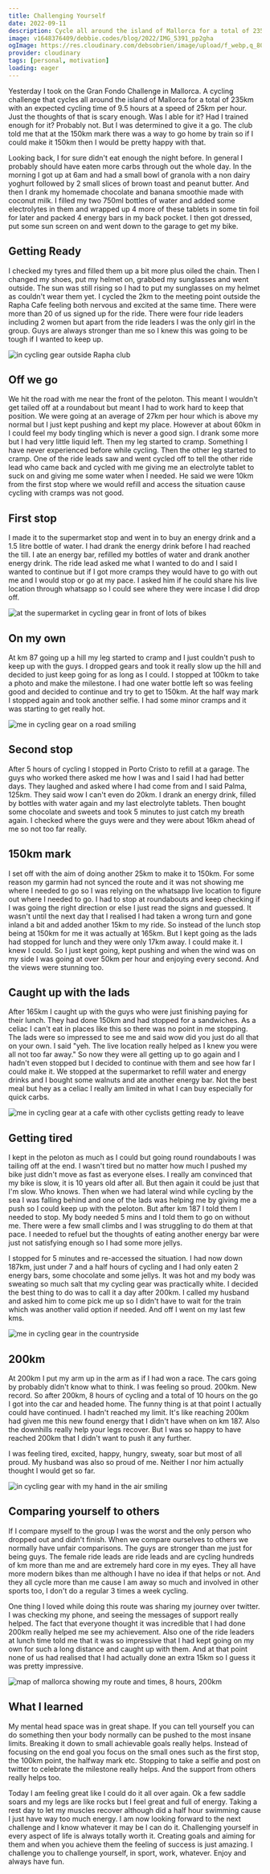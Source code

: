 ```yaml
---
title: Challenging Yourself
date: 2022-09-11
description: Cycle all around the island of Mallorca for a total of 235km with an expected cycling time of 9.5 hours at a speed of 25km per hour. Just the thoughts of that is scary enough. Was I able for it? Had I trained enough for it? Probably not. But I was determined to give it a go.
image: v1648376409/debbie.codes/blog/2022/IMG_5391_pp2gha
ogImage: https://res.cloudinary.com/debsobrien/image/upload/f_webp,q_80,c_fit,w_480/v1648376409/debbie.codes/blog/2022/IMG_5391_pp2gha
provider: cloudinary
tags: [personal, motivation]
loading: eager
---
```


Yesterday I took on the Gran Fondo Challenge in Mallorca. A cycling challenge that cycles all around the island of Mallorca for a total of 235km with an expected cycling time of 9.5 hours at a speed of 25km per hour. Just the thoughts of that is scary enough. Was I able for it? Had I trained enough for it? Probably not. But I was determined to give it a go. The club told me that at the 150km mark there was a way to go home by train so if I could make it 150km then I would be pretty happy with that.

Looking back, I for sure didn't eat enough the night before. In general I probably should have eaten more carbs through out the whole day. In the morning I got up at 6am and had a small bowl of granola with a non dairy yoghurt followed by 2 small slices of brown toast and peanut butter. And then I drank my homemade chocolate and banana smoothie made with coconut milk. I filled my two 750ml bottles of water and added some electrolytes in them and wrapped up 4 more of these tablets in some tin foil for later and packed 4 energy bars in my back pocket. I then got dressed, put some sun screen on and went down to the garage to get my bike.

## Getting Ready

I checked my tyres and filled them up a bit more plus oiled the chain. Then I changed my shoes, put my helmet on, grabbed my sunglasses and went outside. The sun was still rising so I had to put my sunglasses on my helmet as couldn't wear them yet. I cycled the 2km to the meeting point outside the Rapha Cafe feeling both nervous and excited at the same time. There were more than 20 of us signed up for the ride. There were four ride leaders including 2 women but apart from the ride leaders I was the only girl in the group. Guys are always stronger than me so I knew this was going to be tough if I wanted to keep up.

![in cycling gear outside Rapha club](https://res.cloudinary.com/debsobrien/image/upload/f_webp,q_80/v1648376409/debbie.codes/blog/2022/IMG_5372_ckb78i)

## Off we go

We hit the road with me near the front of the peloton. This meant I wouldn't get tailed off at a roundabout but meant I had to work hard to keep that position. We were going at an average of 27km per hour which is above my normal but I just kept pushing and kept my place. However at about 60km in I could feel my body tingling which is never a good sign. I drank some more but I had very little liquid left. Then my leg started to cramp. Something I have never experienced before while cycling. Then the other leg started to cramp. One of the ride leads saw and went cycled off to tell the other ride lead who came back and cycled with me giving me an electrolyte tablet to suck on and giving me some water when I needed. He said we were 10km from the first stop where we would refill and access the situation cause cycling with cramps was not good.

## First stop

I made it to the supermarket stop and went in to buy an energy drink and a 1.5 litre bottle of water. I had drank the energy drink before I had reached the till. I ate an energy bar, refilled my bottles of water and drank another energy drink. The ride lead asked me what I wanted to do and I said I wanted to continue but if I got more cramps they would have to go with out me and I would stop or go at my pace. I asked him if he could share his live location through whatsapp so I could see where they were incase I did drop off.

![at the supermarket in cycling gear in front of lots of bikes](https://res.cloudinary.com/debsobrien/image/upload/f_webp,q_80/v1648376409/debbie.codes/blog/2022/IMG_5374_mfqmx7)

## On my own

At km 87 going up a hill my leg started to cramp and I just couldn't push to keep up with the guys. I dropped gears and took it really slow up the hill and decided to just keep going for as long as I could. I stopped at 100km to take a photo and make the milestone. I had one water bottle left so was feeling good and decided to continue and try to get to 150km. At the half way mark I stopped again and took another selfie. I had some minor cramps and it was starting to get really hot.

![me in cycling gear on a road smiling](https://res.cloudinary.com/debsobrien/image/upload/f_webp,q_80/v1648376409/debbie.codes/blog/2022/IMG_5375_evklrv)

## Second stop

After 5 hours of cycling I stopped in Porto Cristo to refill at a garage. The guys who worked there asked me how I was and I said I had had better days. They laughed and asked where I had come from and I said Palma, 125km. They said wow I can't even do 20km. I drank an energy drink, filled by bottles with water again and my last electrolyte tablets. Then bought some chocolate and sweets and took 5 minutes to just catch my breath again. I checked where the guys were and they were about 16km ahead of me so not too far really.

## 150km mark

I set off with the aim of doing another 25km to make it to 150km. For some reason my garmin had not synced the route and it was not showing me where I needed to go so I was relying on the whatsapp live location to figure out where I needed to go. I had to stop at roundabouts and keep checking if I was going the right direction or else I just read the signs and guessed. It wasn't until the next day that I realised I had taken a wrong turn and gone inland a bit and added another 15km to my ride. So instead of the lunch stop being at 150km for me it was actually at 165km. But I kept going as the lads had stopped for lunch and they were only 17km away. I could make it. I knew I could. So I just kept going, kept pushing and when the wind was on my side I was going at over 50km per hour and enjoying every second. And the views were stunning too.

## Caught up with the lads

After 165km I caught up with the guys who were just finishing paying for their lunch. They had done 150km and had stopped for a sandwiches. As a celiac I can't eat in places like this so there was no point in me stopping. The lads were so impressed to see me and said wow did you just do all that on your own. I said "yeh. The live location really helped as I knew you were all not too far away." So now they were all getting up to go again and I hadn't even stopped but I decided to continue with them and see how far I could make it. We stopped at the supermarket to refill water and energy drinks and I bought some walnuts and ate another energy bar. Not the best meal but hey as a celiac I really am limited in what I can buy especially for quick carbs.

![me in cycling gear at a cafe with other cyclists getting ready to leave](https://res.cloudinary.com/debsobrien/image/upload/f_webp,q_80/v1648376409/debbie.codes/blog/2022/IMG_5385_dintlt)

## Getting tired

I kept in the peloton as much as I could but going round roundabouts I was tailing off at the end. I wasn't tired but no matter how much I pushed my bike just didn't move as fast as everyone elses. I really am convinced that my bike is slow, it is 10 years old after all. But then again it could be just that I'm slow. Who knows. Then when we had lateral wind while cycling by the sea I was falling behind and one of the lads was helping me by giving me a push so I could keep up with the peloton. But after km 187 I told them I needed to stop. My body needed 5 mins and I told them to go on without me. There were a few small climbs and I was struggling to do them at that pace. I needed to refuel but the thoughts of eating another energy bar were just not satisfying enough so I had some more jellys.

I stopped for 5 minutes and re-accessed the situation. I had now down 187km, just under 7 and a half hours of cycling and I had only eaten 2 energy bars, some chocolate and some jellys. It was hot and my body was sweating so much salt that my cycling gear was practically white. I decided the best thing to do was to call it a day after 200km. I called my husband and asked him to come pick me up so I didn't have to wait for the train which was another valid option if needed. And off I went on my last few kms.

![me in cycling gear in the countryside](https://res.cloudinary.com/debsobrien/image/upload/f_webp,q_80/v1648376409/debbie.codes/blog/2022/IMG_5386_rp8hwx)

## 200km

At 200km I put my arm up in the arm as if I had won a race. The cars going by probably didn't know what to think. I was feeling so proud. 200km. New record. So after 200km, 8 hours of cycling and a total of 10 hours on the go I got into the car and headed home. The funny thing is at that point I actually could have continued. I hadn't reached my limit. It's like reaching 200km had given me this new found energy that I didn't have when on km 187. Also the downhills really help your legs recover. But I was so happy to have reached 200km that I didn't want to push it any further.

I was feeling tired, excited, happy, hungry, sweaty, soar but most of all proud. My husband was also so proud of me. Neither I nor him actually thought I would get so far.

![in cycling gear with my hand in the air smiling](https://res.cloudinary.com/debsobrien/image/upload/f_webp,q_80/v1648376409/debbie.codes/blog/2022/IMG_5390_ehxpyo)

## Comparing yourself to others

If I compare myself to the group I was the worst and the only person who dropped out and didn't finish. When we compare ourselves to others we normally have unfair comparisons. The guys are stronger than me just for being guys. The female ride leads are ride leads and are cycling hundreds of km more than me and are extremely hard core in my eyes. They all have more modern bikes than me although I have no idea if that helps or not. And they all cycle more than me cause I am away so much and involved in other sports too, I don't do a regular 3 times a week cycling.

One thing I loved while doing this route was sharing my journey over twitter. I was checking my phone, and seeing the messages of support really helped. The fact that everyone thought it was incredible that I had done 200km really helped me see my achievement. Also one of the ride leaders at lunch time told me that it was so impressive that I had kept going on my own for such a long distance and caught up with them. And at that point none of us had realised that I had actually done an extra 15km so I guess it was pretty impressive.

![map of mallorca showing my route and times, 8 hours, 200km](https://res.cloudinary.com/debsobrien/image/upload/f_webp,q_80/v1648376409/debbie.codes/blog/2022/IMG_5393_e07zrv)

## What I learned

My mental head space was in great shape. If you can tell yourself you can do something then your body normally can be pushed to the most insane limits. Breaking it down to small achievable goals really helps. Instead of focusing on the end goal you focus on the small ones such as the first stop, the 100km point, the halfway mark etc. Stopping to take a selfie and post on twitter to celebrate the milestone really helps. And the support from others really helps too.

Today I am feeling great like I could do it all over again. Ok a few saddle soars and my legs are like rocks but I feel great and full of energy. Taking a rest day to let my muscles recover although did a half hour swimming cause I just have way too much energy. I am now looking forward to the next challenge and I know whatever it may be I can do it. Challenging yourself in every aspect of life is always totally worth it. Creating goals and aiming for them and when you achieve them the feeling of success is just amazing. I challenge you to challenge yourself, in sport, work, whatever. Enjoy and always have fun.
